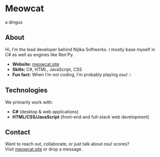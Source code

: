 # Meowcat

a dingus

## About

Hi, I'm the lead developer behind Nijika Softworks. I mostly base myself in C# as well as engines like Ren'Py. 

- **Website:** [meowcat.site](https://meowcat.site)
- **Skills:** C#, HTML, JavaScript, CSS
- **Fun fact:** When I'm not coding, I'm probably playing osu! 🎶

## Technologies

We primarily work with:
- **C#** (desktop & web applications)
- **HTML/CSS/JavaScript** (front-end and full-stack web development)
## Contact

Want to reach out, collaborate, or just talk about osu! scores?  
Visit [meowcat.site](https://meowcat.site) or drop a message.
